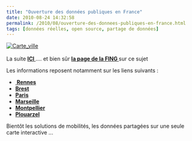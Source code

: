 ```yaml
---
title: "Ouverture des données publiques en France"
date: 2010-08-24 14:32:58
permalink: /2010/08/ouverture-des-donnees-publiques-en-france.html
tags: [données réelles, open source, partage de données]
---
```


<p><a href="https://gabrielplassat.github.io/transportsdufutur/wp-content/uploads/sites/6/old/6a0120a66d2ad4970b0134866dff0b970c-pi.jpg"><img alt="Carte_ville" class="asset  asset-image at-xid-6a0120a66d2ad4970b0134866dff0b970c" src="/wp-content/uploads/sites/6/old/6a0120a66d2ad4970b0134866dff0b970c-500wi.jpg" style="margin-left: auto;margin-right: auto" title="Carte_ville" /></a> <br /> <br />La suite <strong><a href="http://libertic.wordpress.com/2010/08/22/villesdefranceopendata/" target="_self">ICI </a></strong>.... et bien sûr <strong><a href="http://www.reseaufing.org/pg/groups/1854/rutilisation-des-donnes-publiques/" target="_self">la page de la FING </a></strong>sur ce sujet</p> <p>Les informations reposent notamment sur les liens suivants :</p> <ul> <li><a href="http://www.flickr.com/photos/46243777@N07/4919735912/" title="Opendata en France de Libertic, sur Flickr"><strong> </strong></a><strong><a href="http://www.data.rennes-metropole.fr/" target="_blank">Rennes</a></strong></li> <li><strong><a href="http://www.a-brest.net/article5725.html" target="_blank">Brest</a></strong></li> <li><a href="http://owni.fr/2010/06/08/paris-un-pas-vers-l%E2%80%99opendata/" target="_blank"><strong>Paris</strong></a></li> <li><a href="http://www.reseaufing.org/pg/blog/slyan/read/25900/marseilleprovence-2013-sengage-dans-la-libration-des-donnes-publiques-en-tant-que-capitale-europenne-de-la-culture" target="_blank"><strong>Marseille</strong></a></li> <li><strong><a href="http://www.reseaufing.org/pg/blog/jmbourgogne/read/27867/montpellieropendataorg" target="_blank">Montpellier</a></strong></li> <li><strong><a href="http://www.a-brest.net/article6002.html" target="_blank">Plouarzel</a> </strong></li> </ul> <p>Bientôt les solutions de mobilités, les données partagées sur une seule carte interactive ...</p> <p> </p>
